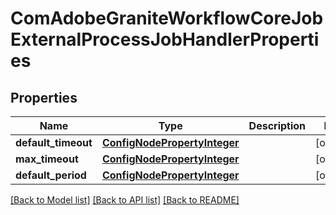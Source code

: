 # ComAdobeGraniteWorkflowCoreJobExternalProcessJobHandlerProperties

## Properties
Name | Type | Description | Notes
------------ | ------------- | ------------- | -------------
**default_timeout** | [**ConfigNodePropertyInteger**](ConfigNodePropertyInteger.md) |  | [optional] 
**max_timeout** | [**ConfigNodePropertyInteger**](ConfigNodePropertyInteger.md) |  | [optional] 
**default_period** | [**ConfigNodePropertyInteger**](ConfigNodePropertyInteger.md) |  | [optional] 

[[Back to Model list]](../README.md#documentation-for-models) [[Back to API list]](../README.md#documentation-for-api-endpoints) [[Back to README]](../README.md)



